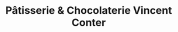 ---
title: "Pâtisserie & Chocolaterie Vincent Conter"
url: /cognac/patisserie-und-chocolaterie-vincent-conter/
shop: Konditorei
---